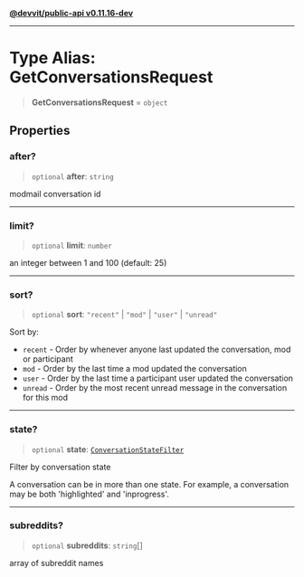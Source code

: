 [**@devvit/public-api v0.11.16-dev**](../../README.md)

---

# Type Alias: GetConversationsRequest

> **GetConversationsRequest** = `object`

## Properties

<a id="after"></a>

### after?

> `optional` **after**: `string`

modmail conversation id

---

<a id="limit"></a>

### limit?

> `optional` **limit**: `number`

an integer between 1 and 100 (default: 25)

---

<a id="sort"></a>

### sort?

> `optional` **sort**: `"recent"` \| `"mod"` \| `"user"` \| `"unread"`

Sort by:

- `recent` - Order by whenever anyone last updated the conversation, mod or participant
- `mod` - Order by the last time a mod updated the conversation
- `user` - Order by the last time a participant user updated the conversation
- `unread` - Order by the most recent unread message in the conversation for this mod

---

<a id="state"></a>

### state?

> `optional` **state**: [`ConversationStateFilter`](ConversationStateFilter.md)

Filter by conversation state

A conversation can be in more than one state.
For example, a conversation may be both 'highlighted' and 'inprogress'.

---

<a id="subreddits"></a>

### subreddits?

> `optional` **subreddits**: `string`[]

array of subreddit names
